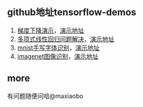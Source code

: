 ## github地址tensorflow-demos
1. [梯度下降演示](https://github.com/yuzai/sgd-demo)，[演示地址](http://blog.maxiaobo.com.cn/sgd-demo/)
2. [多项式线性回归问题解决](https://github.com/yuzai/linear-regression)，[演示地址](http://blog.maxiaobo.com.cn/linear-regression/dist/)
3. [mnist手写字体识别](https://github.com/yuzai/mnist-demo)，[演示地址](http://blog.maxiaobo.com.cn/mnist-demo/dist/)
4. [imagenet图像识别](https://github.com/yuzai/imagenet)，[演示地址](http://blog.maxiaobo.com.cn/imagenet/dist/)

## more
有问题随便问哈@maxiaobo
